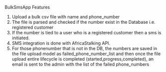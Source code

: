 BulkSmsApp
Features
1. Upload a bulk csv file with name and phone_number
2. The file is parsed and checked if the number exist in
the Database i.e. registered customer
3. If the number is tied to a user who is a registered 
customer then a sms is initiated.
4. SMS integration is done with AfricaStalking API.
5. For those phonenumber that is not in the DB, the numbers
are saved in the file upload model as failed_phone_number_list
and then once the file upload entire lifecycle is completed
(started,progress,completed), an email is sent to the 
admin with the list of the failed phone_numbers
